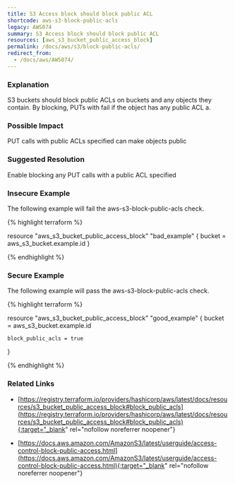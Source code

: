 ```yaml
---
title: S3 Access block should block public ACL
shortcode: aws-s3-block-public-acls
legacy: AWS074
summary: S3 Access block should block public ACL 
resources: [aws_s3_bucket_public_access_block] 
permalink: /docs/aws/s3/block-public-acls/
redirect_from: 
  - /docs/aws/AWS074/
---
```


### Explanation


S3 buckets should block public ACLs on buckets and any objects they contain. By blocking, PUTs with fail if the object has any public ACL a.


### Possible Impact
PUT calls with public ACLs specified can make objects public

### Suggested Resolution
Enable blocking any PUT calls with a public ACL specified


### Insecure Example

The following example will fail the aws-s3-block-public-acls check.

{% highlight terraform %}

resource "aws_s3_bucket_public_access_block" "bad_example" {
	bucket = aws_s3_bucket.example.id
}

{% endhighlight %}



### Secure Example

The following example will pass the aws-s3-block-public-acls check.

{% highlight terraform %}

resource "aws_s3_bucket_public_access_block" "good_example" {
	bucket = aws_s3_bucket.example.id
  
	block_public_acls = true
}

{% endhighlight %}



### Related Links


- [https://registry.terraform.io/providers/hashicorp/aws/latest/docs/resources/s3_bucket_public_access_block#block_public_acls](https://registry.terraform.io/providers/hashicorp/aws/latest/docs/resources/s3_bucket_public_access_block#block_public_acls){:target="_blank" rel="nofollow noreferrer noopener"}

- [https://docs.aws.amazon.com/AmazonS3/latest/userguide/access-control-block-public-access.html](https://docs.aws.amazon.com/AmazonS3/latest/userguide/access-control-block-public-access.html){:target="_blank" rel="nofollow noreferrer noopener"}


